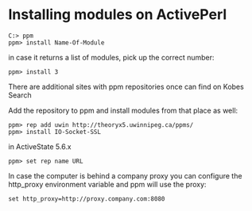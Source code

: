 # Installing modules on ActivePerl

```
C:> ppm
ppm> install Name-Of-Module
```

in case it returns a list of modules, pick up the correct number:

```
ppm> install 3
```

There are additional sites with ppm repositories once can find on Kobes Search

Add the repository to ppm and install modules from that place as well:

```
ppm> rep add uwin http://theoryx5.uwinnipeg.ca/ppms/
ppm> install IO-Socket-SSL 
```

in ActiveState 5.6.x 

```
ppm> set rep name URL
```

In case the computer is behind a company proxy you can configure 
the http_proxy environment variable and ppm will use the proxy:

```
set http_proxy=http://proxy.company.com:8080
```



